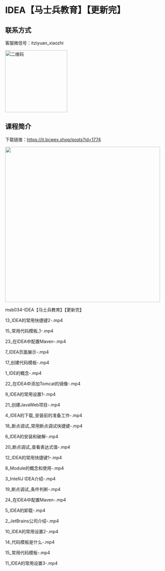 # IDEA【马士兵教育】【更新完】

## 联系方式

客服微信号：itziyuan_xiaozhi

<img src="https://ziyuanyun.oss-cn-guangzhou.aliyuncs.com/common/20240614073449/666b82192834a.jpg" width="200" height="200" alt="二维码">

## 课程简介

下载链接：https://it.bcwex.shop/posts?id=1774

<img src="https://ziyuanyun.oss-cn-guangzhou.aliyuncs.com/yun/20240515183531/66448ff34e535.jpg" width="500" alt="">

  msb034-IDEA【马士兵教育】【更新完】

 13_IDEA的常用快捷键2-.mp4

 15_常用代码模板_1-.mp4

 23_在IDEA中配置Maven-.mp4

 7_IDEA页面展示-.mp4

 17_创建代码模板-.mp4

 1_IDE的概念-.mp4

 22_在IDEA中添加Tomcat的镜像-.mp4

 9_IDEA的常用设置1-.mp4

 21_创建JavaWeb项目-.mp4

 4_IDEA的下载_安装前的准备工作-.mp4

 18_断点调试_常用断点调试快捷键-.mp4

 6_IDEA的安装和破解-.mp4

 20_断点调试_查看表达式值-.mp4

 12_IDEA的常用快捷键1-.mp4

 8_Module的概念和使用-.mp4

 3_IntelliJ IDEA介绍-.mp4

 19_断点调试_条件判断-.mp4

 24_在IDEA中配置Maven-.mp4

 5_IDEA的卸载-.mp4

 2_JetBrains公司介绍-.mp4

 10_IDEA的常用设置2-.mp4

 14_代码模板是什么-.mp4

 15_常用代码模板-.mp4

 11_IDEA的常用设置3-.mp4

  